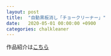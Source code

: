 ```yaml
---
layout: post
title:  "自動黒板消し「チョークリーナー」"
date:   2020-05-01 00:00:00 +0900
categories: chalkleaner
---
```



作品紹介は[こちら](../../../../works/)